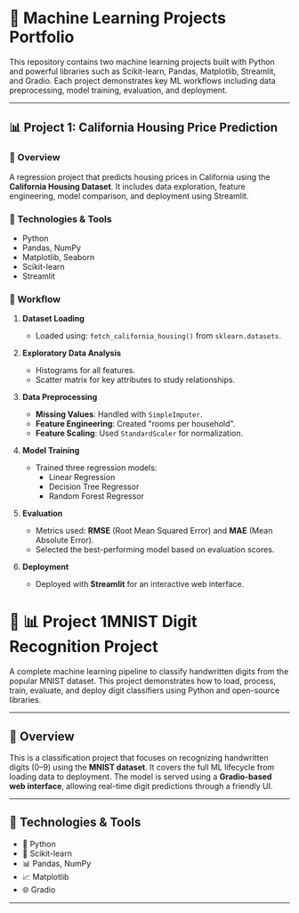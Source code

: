 # 🧠 Machine Learning Projects Portfolio

This repository contains two machine learning projects built with Python and powerful libraries such as Scikit-learn, Pandas, Matplotlib, Streamlit, and Gradio. Each project demonstrates key ML workflows including data preprocessing, model training, evaluation, and deployment.

---

## 📊 Project 1: California Housing Price Prediction

### 📌 Overview
A regression project that predicts housing prices in California using the **California Housing Dataset**. It includes data exploration, feature engineering, model comparison, and deployment using Streamlit.

### 🔧 Technologies & Tools
- Python
- Pandas, NumPy
- Matplotlib, Seaborn
- Scikit-learn
- Streamlit

### 🧪 Workflow

1. **Dataset Loading**
   - Loaded using: `fetch_california_housing()` from `sklearn.datasets`.

2. **Exploratory Data Analysis**
   - Histograms for all features.
   - Scatter matrix for key attributes to study relationships.

3. **Data Preprocessing**
   - **Missing Values**: Handled with `SimpleImputer`.
   - **Feature Engineering**: Created "rooms per household".
   - **Feature Scaling**: Used `StandardScaler` for normalization.

4. **Model Training**
   - Trained three regression models:
     - Linear Regression
     - Decision Tree Regressor
     - Random Forest Regressor

5. **Evaluation**
   - Metrics used: **RMSE** (Root Mean Squared Error) and **MAE** (Mean Absolute Error).
   - Selected the best-performing model based on evaluation scores.

6. **Deployment**
   - Deployed with **Streamlit** for an interactive web interface.





# 🔢 📊 Project 1MNIST Digit Recognition Project

A complete machine learning pipeline to classify handwritten digits from the popular MNIST dataset. This project demonstrates how to load, process, train, evaluate, and deploy digit classifiers using Python and open-source libraries.

---

## 📌 Overview

This is a classification project that focuses on recognizing handwritten digits (0–9) using the **MNIST dataset**. It covers the full ML lifecycle from loading data to deployment. The model is served using a **Gradio-based web interface**, allowing real-time digit predictions through a friendly UI.

---

## 🔧 Technologies & Tools

- 🐍 Python  
- 🔢 Scikit-learn  
- 📊 Pandas, NumPy  
- 📈 Matplotlib  
- 🌐 Gradio  

---



